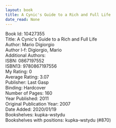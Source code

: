 ```yaml
---
layout: book
title: A Cynic's Guide to a Rich and Full Life
date_read: None
---
```


Book Id: 10427355<br />
Title: A Cynic's Guide to a Rich and Full Life<br />
Author: Mario Digiorgio<br />
Author l-f: Digiorgio, Mario<br />
Additional Authors: <br />
ISBN: 0867197552<br />
ISBN13: 9780867197556<br />
My Rating: 0<br />
Average Rating: 3.07<br />
Publisher: Last Gasp<br />
Binding: Hardcover<br />
Number of Pages: 160<br />
Year Published: 2011<br />
Original Publication Year: 2007<br />
Date Added: 2020/01/19<br />
Bookshelves: kupka-wstydu<br />
Bookshelves with positions: kupka-wstydu (#870)<br />

